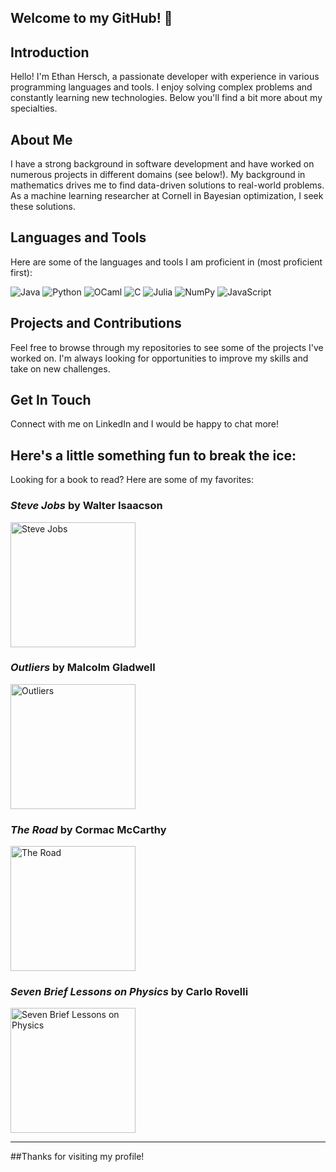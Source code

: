 ## Welcome to my GitHub! 👋

## Introduction
Hello! I'm Ethan Hersch, a passionate developer with experience in various programming languages and tools. I enjoy solving complex problems and constantly learning new technologies. Below you'll find a bit more about my specialties.

## About Me
I have a strong background in software development and have worked on numerous projects in different domains (see below!). My background in mathematics drives me to find data-driven solutions to real-world problems. As a machine learning researcher at Cornell in Bayesian optimization, I seek these solutions. 

## Languages and Tools
Here are some of the languages and tools I am proficient in (most proficient first):

![Java](https://img.shields.io/badge/Java-ED8B00?style=for-the-badge&logo=java&logoColor=white)
![Python](https://img.shields.io/badge/Python-3776AB?style=for-the-badge&logo=python&logoColor=white)
![OCaml](https://img.shields.io/badge/OCaml-EC6813?style=for-the-badge&logo=ocaml&logoColor=white)
![C](https://img.shields.io/badge/C-A8B9CC?style=for-the-badge&logo=c&logoColor=white)
![Julia](https://img.shields.io/badge/Julia-9558B2?style=for-the-badge&logo=julia&logoColor=white)
![NumPy](https://img.shields.io/badge/NumPy-013243?style=for-the-badge&logo=numpy&logoColor=white)
![JavaScript](https://img.shields.io/badge/JavaScript-F7DF1E?style=for-the-badge&logo=javascript&logoColor=white)


## Projects and Contributions
Feel free to browse through my repositories to see some of the projects I've worked on. I'm always looking for opportunities to improve my skills and take on new challenges.

## Get In Touch
Connect with me on LinkedIn and I would be happy to chat more!

## Here's a little something fun to break the ice:

Looking for a book to read? Here are some of my favorites:

### *Steve Jobs* by Walter Isaacson
<img src="https://images-na.ssl-images-amazon.com/images/I/81VStYnDGrL.jpg" alt="Steve Jobs" width="200"/>

### *Outliers* by Malcolm Gladwell
<img src="https://m.media-amazon.com/images/I/91lYcUJ8JsL._AC_UF1000,1000_QL80_.jpg" alt="Outliers" width="200"/>

### *The Road* by Cormac McCarthy
<img src="https://m.media-amazon.com/images/I/51M7XGLQTBL._AC_UF1000,1000_QL80_.jpg" alt="The Road" width="200"/>

### *Seven Brief Lessons on Physics* by Carlo Rovelli
<img src="[https://images-na.ssl-images-amazon.com/images/I/51sSLiE9z8L._SX327_BO1,204,203,200_.jpg" alt="Seven Brief Lessons on Physics" width="200"/>

---

##Thanks for visiting my profile!
